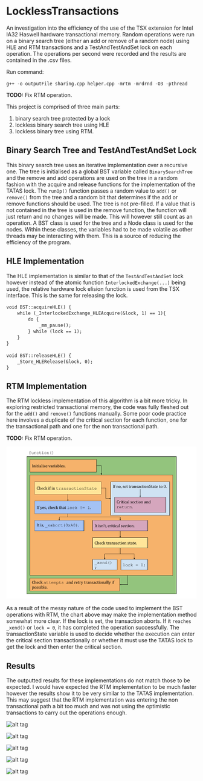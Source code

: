 # LocklessTransactions

An investigation into the efficiency of the use of the TSX extension for Intel IA32 Haswell hardware transactional memory.
Random operations were run on a binary search tree (either an add or remove of a random node) using HLE and RTM transactions and a TestAndTestAndSet lock on each operation.
The operations per second were recorded and the results are contained in the .csv files.

Run command:
```
g++ -o outputFile sharing.cpp helper.cpp -mrtm -mrdrnd -O3 -pthread
```

**TODO:** Fix RTM operation.

This project is comprised of three main parts:
1. binary search tree protected by a lock
2. lockless binary search tree using HLE
3. lockless binary tree using RTM.

## Binary Search Tree and TestAndTestAndSet Lock

This binary search tree uses an iterative implementation over a recursive one. The tree is initialised as a global BST variable called `BinarySearchTree` and the remove and add operations are used on the tree in a random fashion with the acquire and release functions for the implementation of the TATAS lock. The `runOp()` function passes a random value to `add()` or `remove()` from the tree and a random bit that determines if the add or remove functions should be used. The tree is not pre-filled. If a value that is not contained in the tree is used in the remove function, the function will just return and no changes will be made. This will however still count as an operation.
A BST class is used for the tree and a Node class is used for the nodes. Within these classes, the variables had to be made volatile as other threads may be interacting with them. This is a source of reducing the efficiency of the program.

## HLE Implementation

The HLE implementation is similar to that of the `TestAndTestAndSet` lock however instead of the atomic function `InterlockedExchange(...)` being used, the relative hardware lock elision function is used from the TSX interface. This is the same for releasing the lock.
```
void BST::acquireHLE() {
    while (_InterlockedExchange_HLEAcquire(&lock, 1) == 1){
        do {
            _mm_pause();
        } while (lock == 1);
    }
}

void BST::releaseHLE() {
    _Store_HLERelease(&lock, 0);
}
```
## RTM Implementation

The RTM lockless implementation of this algorithm is a bit more tricky. In exploring restricted transactional memory, the code was fully fleshed out for the `add()` and `remove()` functions manually. Some poor code practice here involves a duplicate of the critical section for each function, one for the transactional path and one for the non transactional path.

**TODO:** Fix RTM operation.

![alt RTM Implementation](https://github.com/eoghanmartin/LocklessTransactions/blob/master/images/RTMImplementation.png)

As a result of the messy nature of the code used to implement the BST operations with RTM, the chart above may make the implementation method somewhat more clear. If the lock is set, the transaction aborts. If it `reaches _xend()` or `lock = 0`, it has completed the operation successfully. The transactionState variable is used to decide whether the execution can enter the critical section transactionally or whether it must use the TATAS lock to get the lock and then enter the critical section.

## Results

The outputted results for these implementations do not match those to be expected. I would have expected the RTM implementation to be much faster however the results show it to be very similar to the TATAS implementation. This may suggest that the RTM implementation was entering the non transactional path a bit too much and was not using the optimistic transactions to carry out the operations enough.

![alt tag](http://url/to/img.png)

![alt tag](http://url/to/img.png)

![alt tag](http://url/to/img.png)

![alt tag](http://url/to/img.png)

![alt tag](http://url/to/img.png)
